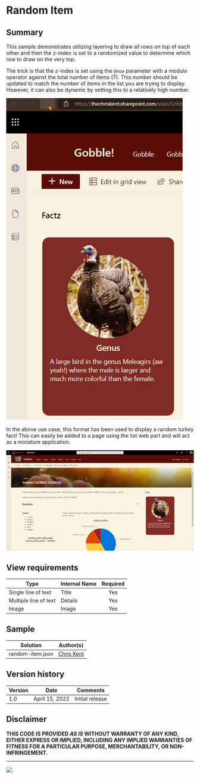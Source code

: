 # Random Item

## Summary
This sample demonstrates utilizing layering to draw all rows on top of each other and then the z-index is set to a randomized value to determine which row to draw on the very top.

The trick is that the z-index is set using the `@now` parameter with a modulo operator against the total number of items (7). This number should be updated to match the number of items in the list you are trying to display. However, it can also be dynamic by setting this to a relatively high number.

![screenshot of the sample](./assets/screenshot.gif)

In the above use case, this format has been used to display a random turkey fact! This can easily be added to a page using the list web part and will act as a miniature application.

![screenshot of the sample on a page](./assets/screenshotOnPage.png)

## View requirements

|Type|Internal Name|Required|
|---|---|:---:|
|Single line of text|Title|Yes|
|Multiple line of text|Details|Yes|
|Image|Image|Yes

## Sample

Solution|Author(s)
--------|---------
random-item.json | [Chris Kent](https://twitter.com/theChrisKent)

## Version history

Version|Date|Comments
-------|----|--------
1.0|April 15, 2022|Initial release

## Disclaimer
**THIS CODE IS PROVIDED *AS IS* WITHOUT WARRANTY OF ANY KIND, EITHER EXPRESS OR IMPLIED, INCLUDING ANY IMPLIED WARRANTIES OF FITNESS FOR A PARTICULAR PURPOSE, MERCHANTABILITY, OR NON-INFRINGEMENT.**

---

<img src="https://pnptelemetry.azurewebsites.net/sp-dev-list-formatting/view-samples/random-item" />
